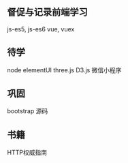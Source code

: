 ## 督促与记录前端学习
js-es5, js-es6
vue, vuex

## 待学
node
elementUI
three.js
D3.js
微信小程序

## 巩固
bootstrap
源码

## 书籍
HTTP权威指南
